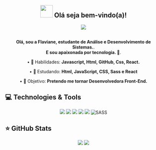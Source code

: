 
<span align="center">

## <img src="https://i.imgur.com/0hdZ65D.gif" width="40px"> Olá seja bem-vindo(a)!</h2>

</span>

<div align="center">


  <img src="https://kitzelthemuse.files.wordpress.com/2015/08/mio-typing.gif?w=600&h=500" />
</div>

<br>
<p align="center">
   <strong>Olá, sou a Flaviane, estudante de Análise e Desenvolvimento de Sistemas.</strong>.<br />
   <strong>E sou apaixonada por tecnologia. 💓</strong>.
</p>

<p align="center">
 • 💼  Habilidades: <strong>Javascript, Html, GitHub, Css, React.</strong>
</p>  

<p align="center">
 • 🚀  Estudando: <strong> Html, JavaScript, CSS, Sass e React</strong>
</p> 

<p align="center">
 • 🎯  Objetivo: <strong>Pretendo me tornar Desenvolvedora Front-End.</strong>
</p> 




 
 ## 💻 Technologies & Tools

<p align="center">
  
 
<img src="https://img.shields.io/badge/JavaScript-F7DF1E?style=for-the-badge&logo=javascript&logoColor=black"/>
<img src="https://img.shields.io/badge/HTML5-E34F26?style=for-the-badge&logo=html5&logoColor=white"/>
<img src="https://img.shields.io/badge/CSS3-1572B6?style=for-the-badge&logo=css3&logoColor=white"/>
<img src="https://img.shields.io/badge/GitHub-100000?style=for-the-badge&logo=github&logoColor=white"/>
<img src="https://img.shields.io/badge/React-20232A?style=for-the-badge&logo=react&logoColor=61DAFB"/>
<img alt="SASS" src="https://img.shields.io/badge/SASS-hotpink.svg?style=for-the-badge&logo=SASS&logoColor=white"/>

</p>

## ⭐ GitHub Stats

<p align = "center">
  <img src = "https://github-readme-stats.vercel.app/api?username=Flaviane-brum&show_icons=true&theme=ayu-mirage&line_height=27">
   <img src = "https://github-readme-stats.vercel.app/api/top-langs/?username=Flaviane-Brum&langs_count=5&theme=ayu-mirage">
</p>
